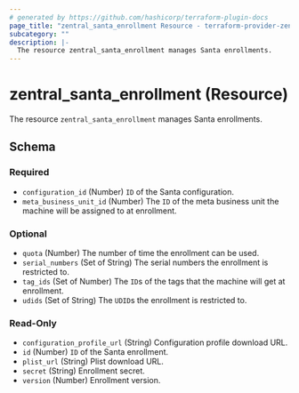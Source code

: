 ```yaml
---
# generated by https://github.com/hashicorp/terraform-plugin-docs
page_title: "zentral_santa_enrollment Resource - terraform-provider-zentral"
subcategory: ""
description: |-
  The resource zentral_santa_enrollment manages Santa enrollments.
---
```


# zentral_santa_enrollment (Resource)

The resource `zentral_santa_enrollment` manages Santa enrollments.



<!-- schema generated by tfplugindocs -->
## Schema

### Required

- `configuration_id` (Number) `ID` of the Santa configuration.
- `meta_business_unit_id` (Number) The `ID` of the meta business unit the machine will be assigned to at enrollment.

### Optional

- `quota` (Number) The number of time the enrollment can be used.
- `serial_numbers` (Set of String) The serial numbers the enrollment is restricted to.
- `tag_ids` (Set of Number) The `ID`s of the tags that the machine will get at enrollment.
- `udids` (Set of String) The `UDID`s the enrollment is restricted to.

### Read-Only

- `configuration_profile_url` (String) Configuration profile download URL.
- `id` (Number) `ID` of the Santa enrollment.
- `plist_url` (String) Plist download URL.
- `secret` (String) Enrollment secret.
- `version` (Number) Enrollment version.
